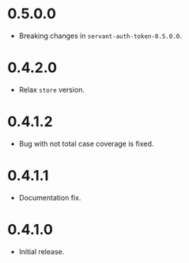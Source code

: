 0.5.0.0
=======

* Breaking changes in `servant-auth-token-0.5.0.0`.

0.4.2.0
=======

* Relax `store` version.

0.4.1.2
=======

* Bug with not total case coverage is fixed.

0.4.1.1
=======

* Documentation fix.

0.4.1.0
=======

* Initial release.
